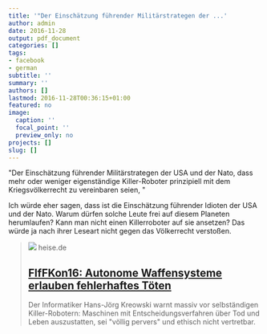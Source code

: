 ```yaml
---
title: '"Der Einschätzung führender Militärstrategen der ...'
author: admin
date: 2016-11-28
output: pdf_document
categories: []
tags:
- facebook
- german
subtitle: ''
summary: ''
authors: []
lastmod: 2016-11-28T00:36:15+01:00
featured: no
image:
  caption: ''
  focal_point: ''
  preview_only: no
projects: []
slug: []
---
```

"Der Einschätzung führender Militärstrategen der USA und der Nato, dass mehr oder weniger eigenständige Killer-Roboter prinzipiell mit dem Kriegsvölkerrecht zu vereinbaren seien, "

Ich würde eher sagen, dass ist die Einschätzung führender Idioten der USA und der Nato. Warum dürfen solche Leute frei auf diesem Planeten herumlaufen? Kann man nicht einen Killerroboter auf sie ansetzen? Das würde ja nach ihrer Leseart nicht gegen das Völkerrecht verstoßen.
> [![](https://heise.cloudimg.io/bound/1200x1200/q85.png-lossy-85.webp-lossy-85.foil1/_www-heise-de_/imgs/18/2/0/4/6/2/8/7/hans-joerg-kreowski-de9960c8211a4163.jpeg)](https://www.heise.de/newsticker/meldung/FIfFKon16-Autonome-Waffensysteme-erlauben-fehlerhaftes-Toeten-3505805.html)
> heise.de
> ## [FIfFKon16: Autonome Waffensysteme erlauben fehlerhaftes Töten](https://www.heise.de/newsticker/meldung/FIfFKon16-Autonome-Waffensysteme-erlauben-fehlerhaftes-Toeten-3505805.html)
>
>Der Informatiker Hans-Jörg Kreowski warnt massiv vor selbständigen Killer-Robotern: Maschinen mit Entscheidungsverfahren über Tod und Leben auszustatten, sei "völlig pervers" und ethisch nicht vertretbar.

